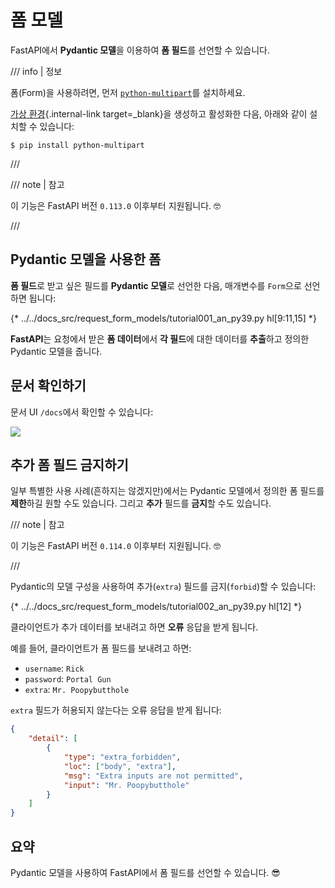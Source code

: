 # 폼 모델

FastAPI에서 **Pydantic 모델**을 이용하여 **폼 필드**를 선언할 수 있습니다.

/// info | 정보

폼(Form)을 사용하려면, 먼저 <a href="https://github.com/Kludex/python-multipart" class="external-link" target="_blank">`python-multipart`</a>를 설치하세요.

[가상 환경](../virtual-environments.md){.internal-link target=_blank}을 생성하고 활성화한 다음, 아래와 같이 설치할 수 있습니다:

```console
$ pip install python-multipart
```

///

/// note | 참고

이 기능은 FastAPI 버전 `0.113.0` 이후부터 지원됩니다. 🤓

///

## Pydantic 모델을 사용한 폼

**폼 필드**로 받고 싶은 필드를 **Pydantic 모델**로 선언한 다음, 매개변수를 `Form`으로 선언하면 됩니다:

{* ../../docs_src/request_form_models/tutorial001_an_py39.py hl[9:11,15] *}

**FastAPI**는 요청에서 받은 **폼 데이터**에서 **각 필드**에 대한 데이터를 **추출**하고 정의한 Pydantic 모델을 줍니다.

## 문서 확인하기

문서 UI `/docs`에서 확인할 수 있습니다:

<div class="screenshot">
<img src="/img/tutorial/request-form-models/image01.png">
</div>

## 추가 폼 필드 금지하기

일부 특별한 사용 사례(흔하지는 않겠지만)에서는 Pydantic 모델에서 정의한 폼 필드를 **제한**하길 원할 수도 있습니다. 그리고 **추가** 필드를 **금지**할 수도 있습니다.

/// note | 참고

이 기능은 FastAPI 버전 `0.114.0` 이후부터 지원됩니다. 🤓

///

Pydantic의 모델 구성을 사용하여 추가(`extra`) 필드를 금지(`forbid`)할 수 있습니다:

{* ../../docs_src/request_form_models/tutorial002_an_py39.py hl[12] *}

클라이언트가 추가 데이터를 보내려고 하면 **오류** 응답을 받게 됩니다.

예를 들어, 클라이언트가 폼 필드를 보내려고 하면:

* `username`: `Rick`
* `password`: `Portal Gun`
* `extra`: `Mr. Poopybutthole`

`extra` 필드가 허용되지 않는다는 오류 응답을 받게 됩니다:

```json
{
    "detail": [
        {
            "type": "extra_forbidden",
            "loc": ["body", "extra"],
            "msg": "Extra inputs are not permitted",
            "input": "Mr. Poopybutthole"
        }
    ]
}
```

## 요약

Pydantic 모델을 사용하여 FastAPI에서 폼 필드를 선언할 수 있습니다. 😎

